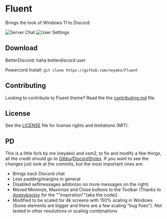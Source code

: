 # Fluent

Brings the look of Windows 11 to Discord.

![Server Chat](https://z.zz.fo/2h9oq.png)
![User Settings](https://i.imgur.com/3uL8y2m.png)

## Download

BetterDiscord: haha betterdiscord user

Powercord Install: `git clone https://github.com/neyako/Fluent`

## Contributing

Looking to contribute to Fluent theme? Read the the [contributing.md](https://github.com/xms2/Fluent/blob/main/CONTRIBUTING.md) file.

## License

See the [LICENSE](https://github.com/xsm2/Fluent/blob/main/LICENSE.md) file for license rights and limitations (MIT).


## PD
This is a little fork by me (neyako) and xsm2, to fix and modify a few things, all the credit should go to [Gibbu](https://github.com/Gibbu)/[DiscordStyles](https://github.com/DiscordStyles). If you want to see the changes just look at the commits, but the most important ones are:
- Brings back Discord chat
- Less padding/margins in general
- Disabled seflmessages addon(so no more messages on the right)
- Moved Minimize, Maximize and Close buttons to the Toolbar (Thanks to [doggybootsy](https://github.com/doggybootsy/FluentCord) for the ""inspiration""(aka the code))
- Modified to be scaled for 4k screens with 150% scaling in Windows (Some elements are bigger and there are a few scaling "bug fixes"). Not tested in other resolutions or scaling combinations
